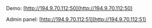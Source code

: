 Demo: [http://194.9.70.112:50](http://194.9.70.112:50)

Admin panel: [http://194.9.70.112:51](http://194.9.70.112:51)
